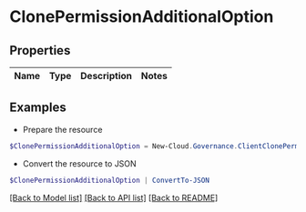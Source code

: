 # ClonePermissionAdditionalOption
## Properties

Name | Type | Description | Notes
------------ | ------------- | ------------- | -------------

## Examples

- Prepare the resource
```powershell
$ClonePermissionAdditionalOption = New-Cloud.Governance.ClientClonePermissionAdditionalOption 
```

- Convert the resource to JSON
```powershell
$ClonePermissionAdditionalOption | ConvertTo-JSON
```

[[Back to Model list]](../README.md#documentation-for-models) [[Back to API list]](../README.md#documentation-for-api-endpoints) [[Back to README]](../README.md)

